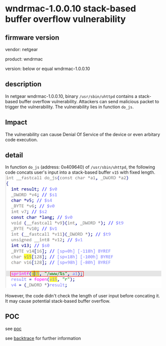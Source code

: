 # wndrmac-1.0.0.10 stack-based buffer overflow vulnerability
## firmware version
vendor: netgear

product: wndrmac

version: below or equal wndrmac-1.0.0.10

## description
In netgear wndrmac-1.0.0.10, binary `/usr/sbin/uhttpd` contains a stack-based buffer overflow vulnerability. Attackers can send malicious packet to trigger the vulnerability. The vulnerability lies in function `do_js`.

## Impact
The vulnerability can cause Denial Of Service of the device or even arbitary code execution.

## detail
In function `do_js` (address: 0x409640) of `/usr/sbin/uhttpd`, the following code concats user's input into a stack-based buffer `v15` with fixed length.
![alt text](image.png)

However, the code didn't check the length of user input before concating it. It may cause potential stack-based buffer overflow.

## POC
see [poc](./poc) 

see [backtrace](./backtrace) for further information


